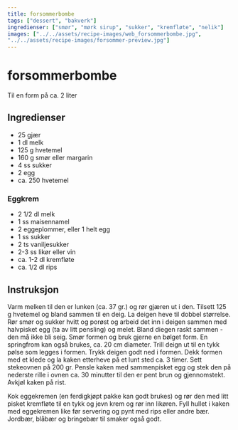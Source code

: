 ```yaml
---
title: forsommerbombe
tags: ["dessert", "bakverk"]
ingredienser: ["smør", "mørk sirup", "sukker", "kremfløte", "nelik"]
images: ["../../assets/recipe-images/web_forsommerbombe.jpg",
"../../assets/recipe-images/forsommer-preview.jpg"]
---
```


# forsommerbombe

Til en form på ca. 2 liter

## Ingredienser

- 25 gjær
- 1 dl melk
- 125 g hvetemel
- 160 g smør eller margarin
- 4 ss sukker
- 2 egg
- ca. 250 hvetemel

### Eggkrem

- 2 1/2 dl melk
- 1 ss maisennamel
- 2 eggeplommer, eller 1 helt egg
- 1 ss sukker
- 2 ts vaniljesukker
- 2-3 ss likør eller vin
- ca. 1-2 dl kremfløte
- ca. 1/2 dl rips

## Instruksjon

Varm melken til den er lunken (ca. 37 gr.) og rør gjæren ut i den. Tilsett 125 g hvetemel og bland sammen til en deig. La deigen heve til dobbel størrelse. Rør smør og sukker hvitt og porøst og arbeid det inn i deigen sammen med halvpisket egg (ta av litt pensling) og melet. Bland diegen raskt sammen - den må ikke bli seig. Smør formen og bruk gjerne en bølget form. En springfrom kan også brukes, ca. 20 cm diameter. Trill deign ut til en tykk pølse som legges i formen. Trykk deigen godt ned i formen. Dekk formen med et klede og la kaken etterheve på et lunt sted ca. 3 timer. Sett stekeovnen på 200 gr. Pensle kaken med sammenpisket egg og stek den på nederste rille i ovnen ca. 30 minutter til den er pent brun og gjennomstekt. Avkjøl kaken på rist.

Kok eggekremen (en ferdigkjøpt pakke kan godt brukes) og rør den med litt pisket kremfløte til en tykk og jevn krem og rør inn likøren. Fyll hullet i kaken med eggekremen like før servering og pynt med rips eller andre bær. Jordbær, blåbær og bringebær til smaker også godt.

